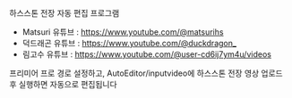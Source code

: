 하스스톤 전장 자동 편집 프로그램

- Matsuri 유튜브 : <https://www.youtube.com/@matsurihs>
- 덕드래곤 유튜브 : <https://www.youtube.com/@duckdragon_>
- 림고수 유튜브 : <https://www.youtube.com/@user-cd6ij7ym4u/videos>

프리미어 프로 경로 설정하고, AutoEditor/inputvideo에 하스스톤 전장 영상 업로드 후 실행하면 자동으로 편집됩니다

